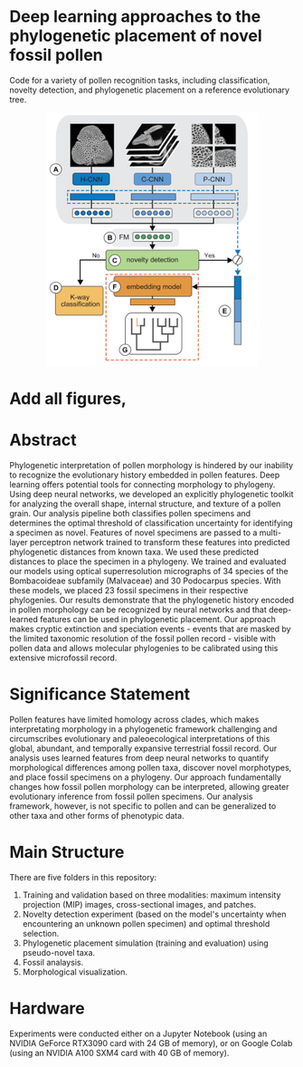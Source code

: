 # Deep learning approaches to the phylogenetic placement of novel fossil pollen
Code for a variety of pollen recognition tasks, including classification, novelty detection, and phylogenetic placement on a reference evolutionary tree. 

<p align="center">
  <img  align="center" src="https://github.com/madaime2/Novel_Pollen_Phylogenetic_Placement/blob/main/Updated_Flowchart_Pipeline_FinalOct27.png" data-canonical-src="https://github.com/madaime2/Novel_Pollen_Phylogenetic_Placement/blob/main/Updated_Flowchart_Pipeline_FinalOct27.png" width="375" height="450" />
</p>

# Add all figures, 

# Abstract
Phylogenetic interpretation of pollen morphology is hindered by our inability to recognize the evolutionary history embedded in pollen features. Deep learning offers potential tools for connecting morphology to phylogeny. Using deep neural networks, we developed an explicitly phylogenetic toolkit for analyzing the overall shape, internal structure, and texture of a pollen grain. Our analysis pipeline both classifies pollen specimens and determines the optimal threshold of classification uncertainty for identifying a specimen as novel. Features of novel specimens are passed to a multi-layer perceptron network trained to transform these features into predicted phylogenetic distances from known taxa. We used these predicted distances to place the specimen in a phylogeny. We trained and evaluated our models using optical superresolution micrographs of 34 species of the Bombacoideae subfamily (Malvaceae) and 30 Podocarpus species. With these models, we placed 23 fossil specimens in their respective phylogenies. Our results demonstrate that the phylogenetic history encoded in pollen morphology can be recognized by neural networks and that deep-learned features can be used in phylogenetic placement. Our approach makes cryptic extinction and speciation events - events that are masked by the limited taxonomic resolution of the fossil pollen record - visible with pollen data and allows molecular phylogenies to be calibrated using this extensive microfossil record.

# Significance Statement 
Pollen features have limited homology across clades, which makes interpretating morphology in a phylogenetic framework challenging and circumscribes evolutionary and paleoecological interpretations of this global, abundant, and temporally expansive terrestrial fossil record. Our analysis uses learned features from deep neural networks to quantify morphological differences among pollen taxa, discover novel morphotypes, and place fossil specimens on a phylogeny. Our approach fundamentally changes how fossil pollen morphology can be interpreted, allowing greater evolutionary inference from fossil pollen specimens. Our analysis framework, however, is not specific to pollen and can be generalized to other taxa and other forms of phenotypic data.

# Main Structure 
There are five folders in this repository:
1. Training and validation based on three modalities: maximum intensity projection (MIP) images, cross-sectional images, and patches.
2. Novelty detection experiment (based on the model's uncertainty when encountering an unknown pollen specimen) and optimal threshold selection.
3. Phylogenetic placement simulation (training and evaluation) using pseudo-novel taxa.
4. Fossil analaysis.
5. Morphological visualization.

# Hardware
Experiments were conducted either on a Jupyter Notebook (using an NVIDIA GeForce RTX3090 card with 24 GB of memory), or on Google Colab (using an NVIDIA A100 SXM4 card with 40 GB of memory). 
